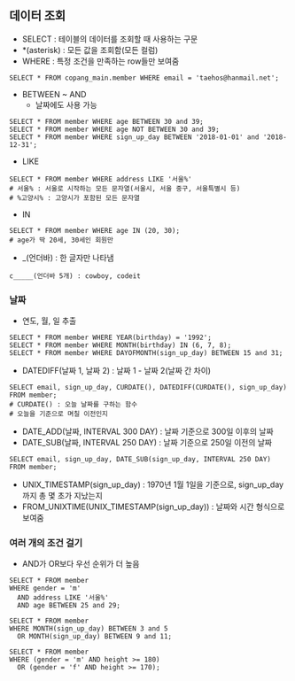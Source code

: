 ## 데이터 조회

- SELECT : 테이블의 데이터를 조회할 때 사용하는 구문
- \*(asterisk) : 모든 값을 조회함(모든 컬럼)
- WHERE : 특정 조건을 만족하는 row들만 보여줌

```
SELECT * FROM copang_main.member WHERE email = 'taehos@hanmail.net';
```

- BETWEEN ~ AND
  - 날짜에도 사용 가능

```
SELECT * FROM member WHERE age BETWEEN 30 and 39;
SELECT * FROM member WHERE age NOT BETWEEN 30 and 39;
SELECT * FROM member WHERE sign_up_day BETWEEN '2018-01-01' and '2018-12-31';
```

- LIKE

```
SELECT * FROM member WHERE address LIKE '서울%'
# 서울% : 서울로 시작하는 모든 문자열(서울시, 서울 중구, 서울특별시 등)
# %고양시% : 고양시가 포함된 모든 문자열
```

- IN

```
SELECT * FROM member WHERE age IN (20, 30);
# age가 딱 20세, 30세인 회원만
```

- \_(언더바) : 한 글자만 나타냄

```
c_____(언더바 5개) : cowboy, codeit
```

### 날짜

- 연도, 월, 일 추출

```
SELECT * FROM member WHERE YEAR(birthday) = '1992';
SELECT * FROM member WHERE MONTH(birthday) IN (6, 7, 8);
SELECT * FROM member WHERE DAYOFMONTH(sign_up_day) BETWEEN 15 and 31;
```

- DATEDIFF(날짜 1, 날짜 2) : 날짜 1 - 날짜 2(날짜 간 차이)

```
SELECT email, sign_up_day, CURDATE(), DATEDIFF(CURDATE(), sign_up_day) FROM member;
# CURDATE() : 오늘 날짜를 구하는 함수
# 오늘을 기준으로 며칠 이전인지
```

- DATE_ADD(날짜, INTERVAL 300 DAY) : 날짜 기준으로 300일 이후의 날짜
- DATE_SUB(날짜, INTERVAL 250 DAY) : 날짜 기준으로 250일 이전의 날짜

```
SELECT email, sign_up_day, DATE_SUB(sign_up_day, INTERVAL 250 DAY) FROM member;
```

- UNIX_TIMESTAMP(sign_up_day) : 1970년 1월 1일을 기준으로, sign_up_day까지 총 몇 초가 지났는지
- FROM_UNIXTIME(UNIX_TIMESTAMP(sign_up_day)) : 날짜와 시간 형식으로 보여줌

### 여러 개의 조건 걸기

- AND가 OR보다 우선 순위가 더 높음

```
SELECT * FROM member
WHERE gender = 'm'
  AND address LIKE '서울%'
  AND age BETWEEN 25 and 29;

SELECT * FROM member
WHERE MONTH(sign_up_day) BETWEEN 3 and 5
  OR MONTH(sign_up_day) BETWEEN 9 and 11;

SELECT * FROM member
WHERE (gender = 'm' AND height >= 180)
  OR (gender = 'f' AND height >= 170);
```
